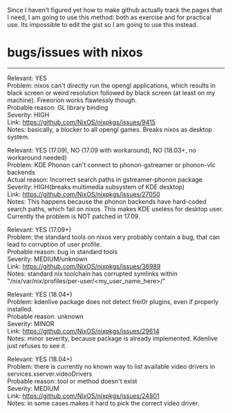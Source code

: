 Since I haven't figured yet how to make github actually track the pages that I need, I am going to use this method: both as exercise and for practical use. Its impossible to edit the gist so I am going to use this instead.

# bugs/issues with nixos
-- -- -- --
Relevant: YES  
Problem: nixos can't directly run the opengl applications, which results in black screen or weird resolution followed by black screen (at least on my machine). Freeorion works flawlessly though.  
Probable reason: GL library binding  
Severity: HIGH  
Link: https://github.com/NixOS/nixpkgs/issues/9415  
Notes: basically, a blocker to all opengl games. Breaks nixos as desktop system.  


Relevant: YES (17.09), NO (17.09 with workaround), NO (18.03+, no workaround needed)  
Problem: KDE Phonon can't connect to phonon-gstreamer or phonon-vlc backends  
Actual reason: Incorrect search paths in gstreamer-phonon package  
Severity: HIGH(breaks multimedia subsystem of KDE desktop)  
Link: https://github.com/NixOS/nixpkgs/issues/27050  
Notes: This happens because the phonon backends have hard-coded search paths, which fail on nixos. This makes KDE useless for desktop user. Currently the problem is NOT patched in 17.09.  


Relevant: YES (17.09+)  
Problem: the standard tools on nixos very probably contain a bug, that can lead to corruption of user profile.  
Probable reason: bug in standard tools  
Severity: MEDIUM/unknown  
Link: https://github.com/NixOS/nixpkgs/issues/36989  
Notes: standard nix toolchain has corrupted symlinks within "/nix/var/nix/profiles/per-user/<my_user_name_here>/"  


Relevant: YES (18.04+)  
Problem: kdenlive package does not detect frei0r plugins, even if properly installed.  
Probable reason: unknown  
Severity: MINOR  
Link: https://github.com/NixOS/nixpkgs/issues/29614  
Notes: minor severity, because package is already implemented. Kdenlive just refuses to see it.  


Relevant: YES (18.04+)  
Problem: there is currently no known way to list available video drivers in services.xserver.videoDrivers  
Probable reason: tool or method doesn't exist  
Severity: MEDIUM  
Link: https://github.com/NixOS/nixpkgs/issues/24801  
Notes: in some cases makes it hard to pick the correct video driver.  

